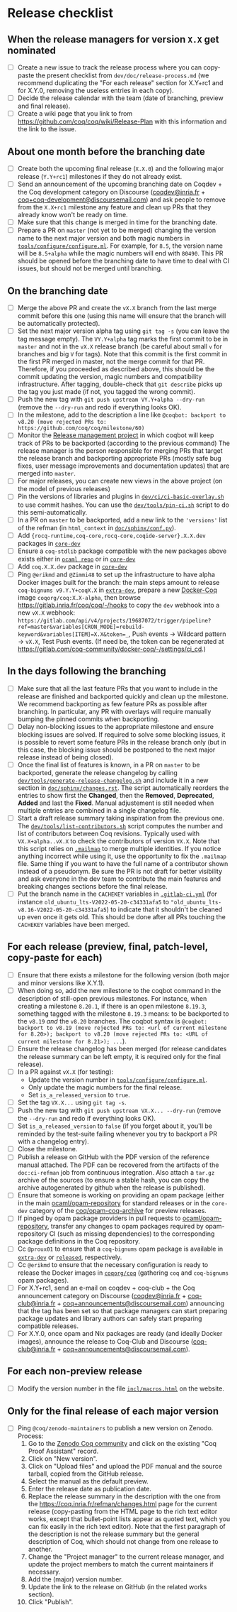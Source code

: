 # Release checklist #

## When the release managers for version `X.X` get nominated ##

- [ ] Create a new issue to track the release process where you can copy-paste the present checklist from `dev/doc/release-process.md` (we recommend duplicating the "For each release" section for X.Y+rc1 and for X.Y.0, removing the useless entries in each copy).
- [ ] Decide the release calendar with the team (date of branching, preview and final release).
- [ ] Create a wiki page that you link to from https://github.com/coq/coq/wiki/Release-Plan with this information and the link to the issue.

## About one month before the branching date ##

- [ ] Create both the upcoming final release (`X.X.0`) and the following major release (`Y.Y+rc1`) milestones if they do not already exist.
- [ ] Send an announcement of the upcoming branching date on Coqdev + the Coq development category on Discourse (coqdev@inria.fr + coq+coq-development@discoursemail.com) and ask people to remove from the `X.X+rc1` milestone any feature and clean up PRs that they already know won't be ready on time.
- [ ] Make sure that this change is merged in time for the branching date.
- [ ] Prepare a PR on `master` (not yet to be merged) changing the version name to the next major version and both magic numbers in [`tools/configure/configure.ml`](../../tools/configure/configure.ml). For example, for `8.5`, the version name will be `8.5+alpha` while the magic numbers will end with `80490`.
  This PR should be opened before the branching date to have time to deal with CI issues, but should not be merged until branching.

## On the branching date ##

- [ ] Merge the above PR and create the `vX.X` branch from the last merge commit before this one (using this name will ensure that the branch will be automatically protected).
- [ ] Set the next major version alpha tag using `git tag -s` (you can leave the tag message empty).  The `VY.Y+alpha` tag marks the first commit to be in `master` and not in the `vX.X` release branch (be careful about small `v` for branches and big `V` for tags). Note that this commit is the first commit in the first PR merged in master, not the merge commit for that PR. Therefore, if you proceeded as described above, this should be the commit updating the version, magic numbers and compatibility infrastructure.  After tagging, double-check that `git describe` picks up the tag you just made (if not, you tagged the wrong commit).
- [ ] Push the new tag with `git push upstream VY.Y+alpha --dry-run` (remove the `--dry-run` and redo if everything looks OK).
- [ ] In the milestone, add to the description a line like `@coqbot: backport to v8.20 (move rejected PRs to: https://github.com/coq/coq/milestone/60)`
- [ ] Monitor the [Release management project](https://github.com/orgs/coq/projects/11) in which coqbot will keep track of PRs to be backported (according to the previous command)
  The release manager is the person responsible for merging PRs that target the release branch and backporting appropriate PRs (mostly safe bug fixes, user message improvements and documentation updates) that are merged into `master`.
- [ ] For major releases, you can create new views in the above project (on the model of previous releases)
- [ ] Pin the versions of libraries and plugins in [`dev/ci/ci-basic-overlay.sh`](../ci/ci-basic-overlay.sh) to use commit hashes. You can use the [`dev/tools/pin-ci.sh`](../tools/pin-ci.sh) script to do this semi-automatically.
- [ ] In a PR on `master` to be backported, add a new link to the `'versions'` list of the refman (in `html_context` in [`doc/sphinx/conf.py`](../../doc/sphinx/conf.py)).
- [ ] Add `{rocq-runtime,coq-core,rocq-core,coqide-server}.X.X.dev` packages in [`core-dev`](https://github.com/coq/opam-coq-archive/tree/master/core-dev)
- [ ] Ensure a `coq-stdlib` package compatible with the new packages above exists either in [`ocaml repo`](https://github.com/ocaml/opam-repository) or in [`core-dev`](https://github.com/coq/opam-coq-archive/tree/master/core-dev)
- [ ] Add `coq.X.X.dev` package in [`core-dev`](https://github.com/coq/opam-coq-archive/tree/master/core-dev)
- [ ] Ping `@erikmd` and `@Zimmi48` to set up the infrastructure to have alpha Docker images built for the branch: the main steps amount to release `coq-bignums v9.Y.Y+coqX.X` in [`extra-dev`](https://github.com/coq/opam-coq-archive/tree/master/extra-dev), prepare a new [Docker-Coq](https://github.com/coq-community/docker-coq) image `coqorg/coq:X.X-alpha`, then browse <https://gitlab.inria.fr/coq/coq/-/hooks> to copy the `dev` webhook into a new `vX.X` webhook: `https://gitlab.com/api/v4/projects/19687072/trigger/pipeline?ref=master&variables[CRON_MODE]=rebuild-keyword&variables[ITEM]=X.X&token=_`, Push events → Wildcard pattern → `vX.X`, Test Push events. (If need be, the token can be regenerated at <https://gitlab.com/coq-community/docker-coq/-/settings/ci_cd>.)

## In the days following the branching ##

- [ ] Make sure that all the last feature PRs that you want to include in the release are finished and backported quickly and clean up the milestone.  We recommend backporting as few feature PRs as possible after branching.  In particular, any PR with overlays will require manually bumping the pinned commits when backporting.
- [ ] Delay non-blocking issues to the appropriate milestone and ensure blocking issues are solved. If required to solve some blocking issues, it is possible to revert some feature PRs in the release branch only (but in this case, the blocking issue should be postponed to the next major release instead of being closed).
- [ ] Once the final list of features is known, in a PR on `master` to be backported, generate the release changelog by calling [`dev/tools/generate-release-changelog.sh`](../tools/generate-release-changelog.sh) and include it in a new section in [`doc/sphinx/changes.rst`](../../doc/sphinx/changes.rst).
  The script automatically reorders the entries to show first the **Changed**, then the **Removed**, **Deprecated**, **Added** and last the **Fixed**. Manual adjustement is still needed when multiple entries are combined in a single changelog file.
- [ ] Start a draft release summary taking inspiration from the previous one.
  The [`dev/tools/list-contributors.sh`](../tools/list-contributors.sh) script computes the number and list of contributors between Coq revisions. Typically used with `VX.X+alpha..vX.X` to check the contributors of version `VX.X`.
  Note that this script relies on [`.mailmap`](../../.mailmap) to merge multiple identities.  If you notice anything incorrect while using it, use the opportunity to fix the `.mailmap` file.  Same thing if you want to have the full name of a contributor shown instead of a pseudonym.
Be sure the PR is not draft for better visibility and ask everyone in the dev team to contribute the main features and breaking changes sections before the final release.
- [ ] Put the branch name in the `CACHEKEY` variables in [`.gitlab-ci.yml`](../../.gitlab-ci.yml) (for instance ``old_ubuntu_lts-V2022-05-20-c34331afa5`` to ``"old_ubuntu_lts-v8.16-V2022-05-20-c34331afa5``) to indicate that it shouldn't be cleaned up even once it gets old. This should be done after all PRs touching the `CACHEKEY` variables have been merged.

## For each release (preview, final, patch-level, copy-paste for each) ##

- [ ] Ensure that there exists a milestone for the following version (both major and minor versions like X.Y.1).
- [ ] When doing so, add the new milestone to the coqbot command in the description of still-open previous milestones. For instance, when creating a milestone `8.20.1`, if there is an open milestone `8.19.3`, something tagged with the milestone `8.19.3` means: to be backported to the `v8.19` *and* the `v8.20` branches. The coqbot syntax is `@coqbot: backport to v8.19 (move rejected PRs to: <url of current milestone for 8.20>); backport to v8.20 (move rejected PRs to: <URL of current milestone for 8.21>); ...`).
- [ ] Ensure the release changelog has been merged (for release candidates the release summary can be left empty, it is required only for the final release).
- [ ] In a PR against `vX.X` (for testing):
  - Update the version number in [`tools/configure/configure.ml`](../../tools/configure/configure.ml).
  - Only update the magic numbers for the final release.
  - Set `is_a_released_version` to `true`.
- [ ] Set the tag `VX.X...` using `git tag -s`.
- [ ] Push the new tag with `git push upstream VX.X... --dry-run` (remove the `--dry-run` and redo if everything looks OK).
- [ ] Set `is_a_released_version` to `false` (if you forget about it, you'll be reminded by the test-suite failing whenever you try to backport a PR with a changelog entry).
- [ ] Close the milestone.
- [ ] Publish a release on GitHub with the PDF version of the reference manual attached. The PDF can be recovered from the artifacts of the `doc:ci-refman` job from continuous integration. Also attach a `tar.gz` archive of the sources (to ensure a stable hash, you can copy the archive autogenerated by github when the release is published).
- [ ] Ensure that someone is working on providing an opam package (either in the main [ocaml/opam-repository](https://github.com/ocaml/opam-repository) for standard releases or in the `core-dev` category of the [coq/opam-coq-archive](https://github.com/coq/opam-coq-archive) for preview releases.
- [ ] If pinged by opam package providers in pull requests to [ocaml/opam-repository](https://github.com/ocaml/opam-repository), transfer any changes to opam packages required by opam-repository CI (such as missing dependencies) to the corresponding package definitions in the Coq repository.
- [ ] Cc `@proux01` to ensure that a `coq-bignums` opam package is available in [`extra-dev`](https://github.com/coq/opam-coq-archive/tree/master/extra-dev) or [`released`](https://github.com/coq/opam-coq-archive/tree/master/released), respectively.
- [ ] Cc `@erikmd` to ensure that the necessary configuration is ready to release the Docker images in [`coqorg/coq`](https://hub.docker.com/r/coqorg/coq) (gathering `coq` and `coq-bignums` opam packages).
- [ ] For X.Y+rc1, send an e-mail on coqdev + coq-club + the Coq announcement category on Discourse (coqdev@inria.fr + coq-club@inria.fr + coq+announcements@discoursemail.com) announcing that the tag has been set so that package managers can start preparing package updates and library authors can safely start preparing compatible releases.
- [ ] For X.Y.0, once opam and Nix packages are ready (and ideally Docker images), announce the release to Coq-Club and Discourse (coq-club@inria.fr + coq+announcements@discoursemail.com).

## For each non-preview release ##

- [ ] Modify the version number in the file [`incl/macros.html`](https://github.com/coq/www/blob/master/incl/macros.html) on the website.

## Only for the final release of each major version ##

- [ ] Ping `@coq/zenodo-maintainers` to publish a new version on Zenodo.
  Process:
  1. Go to the [Zenodo Coq community](https://zenodo.org/communities/rocq-prover) and click on the existing "Coq Proof Assistant" record.
  2. Click on "New version".
  3. Click on "Upload files" and upload the PDF manual and the source tarball, copied from the GitHub release.
  4. Select the manual as the default preview.
  5. Enter the release date as publication date.
  6. Replace the release summary in the description with the one from the https://coq.inria.fr/refman/changes.html page for the current release (copy-pasting from the HTML page to the rich text editor works, except that bullet-point lists appear as quoted text, which you can fix easily in the rich text editor). Note that the first paragraph of the description is not the release summary but the general description of Coq, which should not change from one release to another.
  7. Change the "Project manager" to the current release manager, and update the project members to match the current maintainers if necessary.
  8. Add the (major) version number.
  9. Update the link to the release on GitHub (in the related works section).
  10. Click "Publish".
